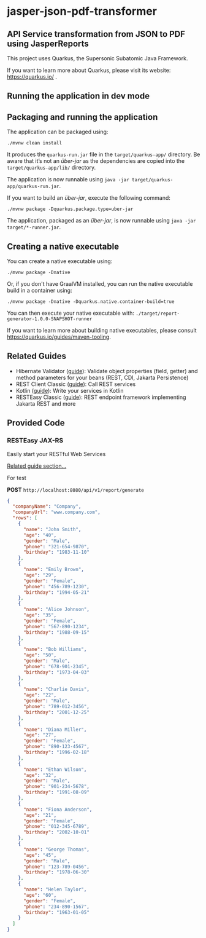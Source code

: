 # jasper-json-pdf-transformer

## API Service transformation from JSON to PDF using JasperReports

This project uses Quarkus, the Supersonic Subatomic Java Framework.

If you want to learn more about Quarkus, please visit its website: https://quarkus.io/ .

## Running the application in dev mode

## Packaging and running the application

The application can be packaged using:
```shell script
./mvnw clean install
```
It produces the `quarkus-run.jar` file in the `target/quarkus-app/` directory.
Be aware that it’s not an _über-jar_ as the dependencies are copied into the `target/quarkus-app/lib/` directory.

The application is now runnable using `java -jar target/quarkus-app/quarkus-run.jar`.

If you want to build an _über-jar_, execute the following command:
```shell script
./mvnw package -Dquarkus.package.type=uber-jar
```

The application, packaged as an _über-jar_, is now runnable using `java -jar target/*-runner.jar`.

## Creating a native executable

You can create a native executable using: 
```shell script
./mvnw package -Dnative
```

Or, if you don't have GraalVM installed, you can run the native executable build in a container using: 
```shell script
./mvnw package -Dnative -Dquarkus.native.container-build=true
```

You can then execute your native executable with: `./target/report-generator-1.0.0-SNAPSHOT-runner`

If you want to learn more about building native executables, please consult https://quarkus.io/guides/maven-tooling.

## Related Guides

- Hibernate Validator ([guide](https://quarkus.io/guides/validation)): Validate object properties (field, getter) and method parameters for your beans (REST, CDI, Jakarta Persistence)
- REST Client Classic ([guide](https://quarkus.io/guides/rest-client)): Call REST services
- Kotlin ([guide](https://quarkus.io/guides/kotlin)): Write your services in Kotlin
- RESTEasy Classic ([guide](https://quarkus.io/guides/resteasy)): REST endpoint framework implementing Jakarta REST and more

## Provided Code

### RESTEasy JAX-RS

Easily start your RESTful Web Services

[Related guide section...](https://quarkus.io/guides/getting-started#the-jax-rs-resources)

For test

**POST** `http://localhost:8080/api/v1/report/generate`

```json
{
  "companyName": "Company",
  "companyUrl": "www.company.com",
  "rows": [
    {
      "name": "John Smith",
      "age": "40",
      "gender": "Male",
      "phone": "321-654-9870",
      "birthday": "1983-11-10"
    },
    {
      "name": "Emily Brown",
      "age": "29",
      "gender": "Female",
      "phone": "456-789-1230",
      "birthday": "1994-05-21"
    },
    {
      "name": "Alice Johnson",
      "age": "35",
      "gender": "Female",
      "phone": "567-890-1234",
      "birthday": "1988-09-15"
    },
    {
      "name": "Bob Williams",
      "age": "50",
      "gender": "Male",
      "phone": "678-901-2345",
      "birthday": "1973-04-03"
    },
    {
      "name": "Charlie Davis",
      "age": "22",
      "gender": "Male",
      "phone": "789-012-3456",
      "birthday": "2001-12-25"
    },
    {
      "name": "Diana Miller",
      "age": "27",
      "gender": "Female",
      "phone": "890-123-4567",
      "birthday": "1996-02-18"
    },
    {
      "name": "Ethan Wilson",
      "age": "32",
      "gender": "Male",
      "phone": "901-234-5678",
      "birthday": "1991-08-09"
    },
    {
      "name": "Fiona Anderson",
      "age": "21",
      "gender": "Female",
      "phone": "012-345-6789",
      "birthday": "2002-10-01"
    },
    {
      "name": "George Thomas",
      "age": "45",
      "gender": "Male",
      "phone": "123-789-0456",
      "birthday": "1978-06-30"
    },
    {
      "name": "Helen Taylor",
      "age": "60",
      "gender": "Female",
      "phone": "234-890-1567",
      "birthday": "1963-01-05"
    }
  ]
}
```